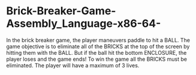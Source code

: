 # Brick-Breaker-Game-Assembly_Language-x86-64-
In the brick breaker game, the player maneuvers paddle to hit a BALL. The game objective is to eliminate all of the BRICKS at the top of the screen by hitting them with the BALL. But if the ball hit the bottom ENCLOSURE, the player loses and the game ends! To win the game all the BRICKS must be eliminated. The player will have a maximum of 3 lives.
